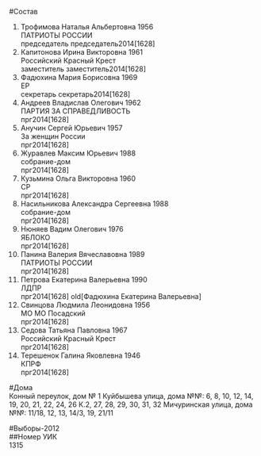 #Состав  
1. Трофимова Наталья Альбертовна 1956  
    ПАТРИОТЫ РОССИИ  
    председатель председатель2014[1628]  
2. Капитонова Ирина Викторовна 1961  
    Российский Красный Крест  
    заместитель заместитель2014[1628]  
3. Фадюхина Мария Борисовна 1969  
    ЕР  
    секретарь секретарь2014[1628]  
4. Андреев Владислав Олегович 1962  
    ПАРТИЯ ЗА СПРАВЕДЛИВОСТЬ  
    прг2014[1628]  
5. Анучин Сергей Юрьевич 1957  
    За женщин России  
    прг2014[1628]  
6. Журавлев Максим Юрьевич 1988  
    собрание-дом  
    прг2014[1628]  
7. Кузьмина Ольга Викторовна 1960  
    СР  
    прг2014[1628]  
8. Насильникова Александра Сергеевна 1988  
    собрание-дом  
    прг2014[1628]  
9. Нюняев Вадим Олегович 1976  
    ЯБЛОКО  
    прг2014[1628]  
10. Панина Валерия Вячеславовна 1989  
    ПАТРИОТЫ РОССИИ  
    прг2014[1628]  
11. Петрова Екатерина Валерьевна 1990  
    ЛДПР  
    прг2014[1628] old[Фадюхина Екатерина Валерьевна]  
12. Свинцова Людмила Леонидовна 1956  
    МО МО Посадский  
    прг2014[1628]  
13. Седова Татьяна Павловна 1967  
    Российский Красный Крест  
    прг2014[1628]  
14. Терешенок Галина Яковлевна 1946  
    КПРФ  
    прг2014[1628]  
  
#Дома  
Конный переулок, дом № 1 Куйбышева улица, дома №№: 6, 8, 10, 12, 14, 19, 20, 21, 22, 24, 26 К.2, 27, 28, 29, 30, 31, 32 Мичуринская улица, дома №№: 11/18, 12, 13, 14/3, 19, 21/11  
  
#Выборы-2012  
##Номер УИК  
1315  
